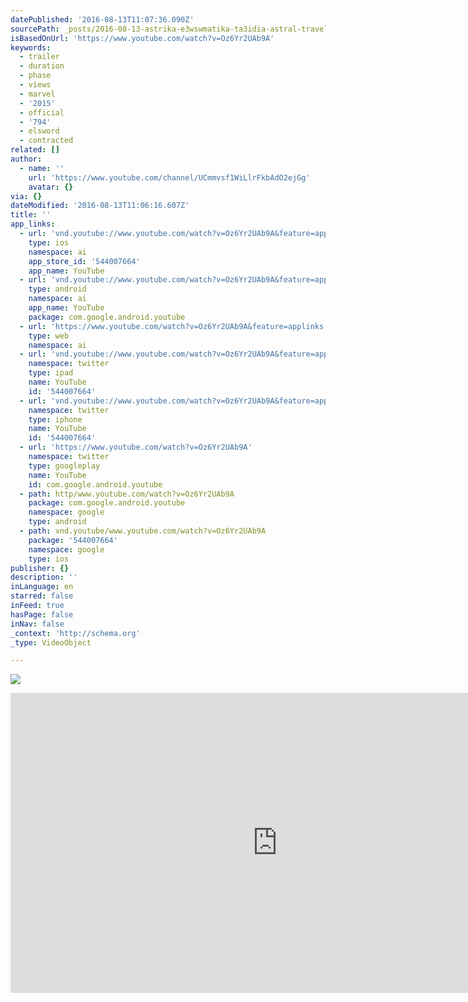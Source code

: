 ```yaml
---
datePublished: '2016-08-13T11:07:36.090Z'
sourcePath: _posts/2016-08-13-astrika-e3wswmatika-ta3idia-astral-travelsout-of-body-exp.md
isBasedOnUrl: 'https://www.youtube.com/watch?v=Oz6Yr2UAb9A'
keywords:
  - trailer
  - duration
  - phase
  - views
  - marvel
  - '2015'
  - official
  - '794'
  - elsword
  - contracted
related: []
author:
  - name: ''
    url: 'https://www.youtube.com/channel/UCmmvsf1WiLlrFkbAdO2ejGg'
    avatar: {}
via: {}
dateModified: '2016-08-13T11:06:16.607Z'
title: ''
app_links:
  - url: 'vnd.youtube://www.youtube.com/watch?v=Oz6Yr2UAb9A&feature=applinks'
    type: ios
    namespace: ai
    app_store_id: '544007664'
    app_name: YouTube
  - url: 'vnd.youtube://www.youtube.com/watch?v=Oz6Yr2UAb9A&feature=applinks'
    type: android
    namespace: ai
    app_name: YouTube
    package: com.google.android.youtube
  - url: 'https://www.youtube.com/watch?v=Oz6Yr2UAb9A&feature=applinks'
    type: web
    namespace: ai
  - url: 'vnd.youtube://www.youtube.com/watch?v=Oz6Yr2UAb9A&feature=applinks'
    namespace: twitter
    type: ipad
    name: YouTube
    id: '544007664'
  - url: 'vnd.youtube://www.youtube.com/watch?v=Oz6Yr2UAb9A&feature=applinks'
    namespace: twitter
    type: iphone
    name: YouTube
    id: '544007664'
  - url: 'https://www.youtube.com/watch?v=Oz6Yr2UAb9A'
    namespace: twitter
    type: googleplay
    name: YouTube
    id: com.google.android.youtube
  - path: http/www.youtube.com/watch?v=Oz6Yr2UAb9A
    package: com.google.android.youtube
    namespace: google
    type: android
  - path: vnd.youtube/www.youtube.com/watch?v=Oz6Yr2UAb9A
    package: '544007664'
    namespace: google
    type: ios
publisher: {}
description: ''
inLanguage: en
starred: false
inFeed: true
hasPage: false
inNav: false
_context: 'http://schema.org'
_type: VideoObject

---
```

![](https://the-grid-user-content.s3-us-west-2.amazonaws.com/64f59e43-4a26-4557-ae7a-3ffff23543c3.jpg)

<iframe src="https://cdn.embedly.com/widgets/media.html?src=https%3A%2F%2Fwww.youtube.com%2Fembed%2FOz6Yr2UAb9A%3Ffeature%3Doembed&amp;url=http%3A%2F%2Fwww.youtube.com%2Fwatch%3Fv%3DOz6Yr2UAb9A&amp;image=https%3A%2F%2Fi.ytimg.com%2Fvi%2FOz6Yr2UAb9A%2Fhqdefault.jpg&amp;key=b7d04c9b404c499eba89ee7072e1c4f7&amp;type=text%2Fhtml&amp;schema=youtube" width="854" height="480" scrolling="no" frameborder="0" allowfullscreen="" style=""></iframe>